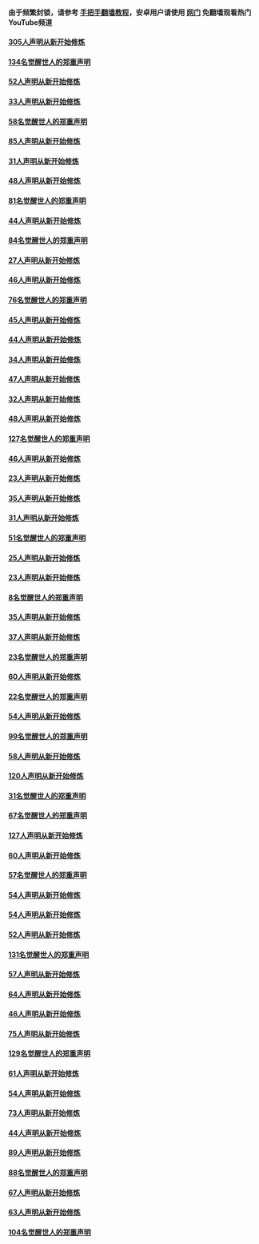#### 由于频繁封锁，请参考 [手把手翻墙教程](https://github.com/gfw-breaker/guides/wiki/)，安卓用户请使用 [网门](https://github.com/gfw-breaker/nogfw/blob/master/dl.md?t=03241601) 免翻墙观看热门YouTube频道 

#### [305人声明从新开始修炼](../pages/91/422153.md?t=03241601) 

#### [134名觉醒世人的郑重声明](../pages/91/422152.md?t=03241601) 

#### [52人声明从新开始修炼](../pages/91/421846.md?t=03241601) 

#### [33人声明从新开始修炼](../pages/91/421804.md?t=03241601) 

#### [58名觉醒世人的郑重声明](../pages/91/421845.md?t=03241601) 

#### [85人声明从新开始修炼](../pages/91/421769.md?t=03241601) 

#### [31人声明从新开始修炼](../pages/91/421763.md?t=03241601) 

#### [48人声明从新开始修炼](../pages/91/421605.md?t=03241601) 

#### [81名觉醒世人的郑重声明](../pages/91/421656.md?t=03241601) 

#### [44人声明从新开始修炼](../pages/91/421544.md?t=03241601) 

#### [84名觉醒世人的郑重声明](../pages/91/421543.md?t=03241601) 

#### [27人声明从新开始修炼](../pages/91/421465.md?t=03241601) 

#### [46人声明从新开始修炼](../pages/91/421454.md?t=03241601) 

#### [76名觉醒世人的郑重声明](../pages/91/421453.md?t=03241601) 

#### [45人声明从新开始修炼](../pages/91/421452.md?t=03241601) 

#### [44人声明从新开始修炼](../pages/91/421422.md?t=03241601) 

#### [34人声明从新开始修炼](../pages/91/421322.md?t=03241601) 

#### [47人声明从新开始修炼](../pages/91/421264.md?t=03241601) 

#### [32人声明从新开始修炼](../pages/91/421225.md?t=03241601) 

#### [48人声明从新开始修炼](../pages/91/421202.md?t=03241601) 

#### [127名觉醒世人的郑重声明](../pages/91/421224.md?t=03241601) 

#### [46人声明从新开始修炼](../pages/91/421203.md?t=03241601) 

#### [23人声明从新开始修炼](../pages/91/421138.md?t=03241601) 

#### [35人声明从新开始修炼](../pages/91/421122.md?t=03241601) 

#### [31人声明从新开始修炼](../pages/91/421081.md?t=03241601) 

#### [51名觉醒世人的郑重声明](../pages/91/421080.md?t=03241601) 

#### [25人声明从新开始修炼](../pages/91/421020.md?t=03241601) 

#### [23人声明从新开始修炼](../pages/91/420884.md?t=03241601) 

#### [8名觉醒世人的郑重声明](../pages/91/420883.md?t=03241601) 

#### [35人声明从新开始修炼](../pages/91/420809.md?t=03241601) 

#### [37人声明从新开始修炼](../pages/91/420766.md?t=03241601) 

#### [23名觉醒世人的郑重声明](../pages/91/420765.md?t=03241601) 

#### [60人声明从新开始修炼](../pages/91/420727.md?t=03241601) 

#### [22名觉醒世人的郑重声明](../pages/91/420726.md?t=03241601) 

#### [54人声明从新开始修炼](../pages/91/420529.md?t=03241601) 

#### [99名觉醒世人的郑重声明](../pages/91/420528.md?t=03241601) 

#### [58人声明从新开始修炼](../pages/91/420198.md?t=03241601) 

#### [120人声明从新开始修炼](../pages/91/420141.md?t=03241601) 

#### [31名觉醒世人的郑重声明](../pages/91/420197.md?t=03241601) 

#### [67名觉醒世人的郑重声明](../pages/91/420140.md?t=03241601) 

#### [127人声明从新开始修炼](../pages/91/420082.md?t=03241601) 

#### [60人声明从新开始修炼](../pages/91/420081.md?t=03241601) 

#### [57名觉醒世人的郑重声明](../pages/91/420080.md?t=03241601) 

#### [54人声明从新开始修炼](../pages/91/419533.md?t=03241601) 

#### [54人声明从新开始修炼](../pages/91/419532.md?t=03241601) 

#### [52人声明从新开始修炼](../pages/91/419531.md?t=03241601) 

#### [131名觉醒世人的郑重声明](../pages/91/419530.md?t=03241601) 

#### [57人声明从新开始修炼](../pages/91/419430.md?t=03241601) 

#### [64人声明从新开始修炼](../pages/91/419429.md?t=03241601) 

#### [46人声明从新开始修炼](../pages/91/419428.md?t=03241601) 

#### [75人声明从新开始修炼](../pages/91/419427.md?t=03241601) 

#### [129名觉醒世人的郑重声明](../pages/91/419426.md?t=03241601) 

#### [61人声明从新开始修炼](../pages/91/419198.md?t=03241601) 

#### [54人声明从新开始修炼](../pages/91/419197.md?t=03241601) 

#### [73人声明从新开始修炼](../pages/91/419196.md?t=03241601) 

#### [44人声明从新开始修炼](../pages/91/419075.md?t=03241601) 

#### [89人声明从新开始修炼](../pages/91/419074.md?t=03241601) 

#### [88名觉醒世人的郑重声明](../pages/91/419195.md?t=03241601) 

#### [67人声明从新开始修炼](../pages/91/419073.md?t=03241601) 

#### [63人声明从新开始修炼](../pages/91/419072.md?t=03241601) 

#### [104名觉醒世人的郑重声明](../pages/91/419071.md?t=03241601) 

